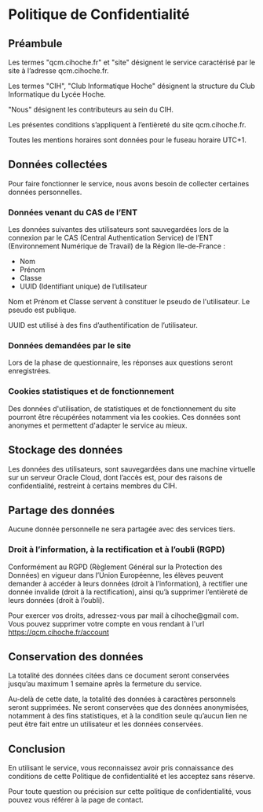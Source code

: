 # Politique de Confidentialité

## Préambule
Les termes "qcm.cihoche.fr" et "site" désignent le service caractérisé par le site à l’adresse qcm.cihoche.fr.

Les termes "CIH", "Club Informatique Hoche" désignent la structure du Club Informatique du Lycée Hoche.

"Nous" désignent les contributeurs au sein du CIH.

Les présentes conditions s’appliquent à l’entièreté du site qcm.cihoche.fr.

Toutes les mentions horaires sont données pour le fuseau horaire UTC+1.

## Données collectées

Pour faire fonctionner le service, nous avons besoin de collecter certaines données personnelles.

### Données venant du CAS de l’ENT

Les données suivantes des utilisateurs sont sauvegardées lors de la connexion par le CAS (Central Authentication Service) de l’ENT (Environnement Numérique de Travail) de la Région Ile-de-France :
- Nom
- Prénom
- Classe
- UUID (Identifiant unique) de l’utilisateur

Nom et Prénom et Classe servent à constituer le pseudo de l'utilisateur. Le pseudo est publique.

UUID est utilisé à des fins d’authentification de l’utilisateur. 

### Données demandées par le site

Lors de la phase de questionnaire, les réponses aux questions seront enregistrées.

### Cookies statistiques et de fonctionnement

Des données d'utilisation, de statistiques et de fonctionnement du site pourront être récupérées notamment via les cookies.
Ces données sont anonymes et permettent d'adapter le service au mieux.

## Stockage des données

Les données des utilisateurs, sont sauvegardées dans une machine virtuelle sur un serveur Oracle Cloud, dont l’accès est, pour des raisons de confidentialité, restreint à certains membres du CIH.

## Partage des données

Aucune donnée personnelle ne sera partagée avec des services tiers.

### Droit à l’information, à la rectification et à l’oubli (RGPD)

Conformément au RGPD (Règlement Général sur la Protection des Données) en vigueur dans l’Union Européenne, les élèves peuvent demander à accéder à leurs données (droit à l’information), à rectifier une donnée invalide (droit à la rectification), ainsi qu’à supprimer l’entièreté de leurs données (droit à l’oubli).

Pour exercer vos droits, adressez-vous par mail à cihoche@gmail com.
Vous pouvez supprimer votre compte en vous rendant à l'url https://qcm.cihoche.fr/account


## Conservation des données 

La totalité des données citées dans ce document seront conservées jusqu’au maximum 1 semaine après la fermeture du service.

Au-delà de cette date, la totalité des données à caractères personnels seront supprimées. Ne seront conservées que des données anonymisées, notamment à des fins statistiques, et à la condition seule qu’aucun lien ne peut être fait entre un utilisateur et les données conservées.

## Conclusion
En utilisant le service, vous reconnaissez avoir pris connaissance des conditions de cette Politique de confidentialité et les acceptez sans réserve.

Pour toute question ou précision sur cette politique de confidentialité, vous pouvez vous référer à la page de contact.
